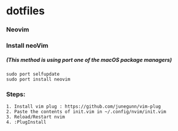 # dotfiles

### Neovim

### Install neoVim
##### (This method is using port one of the macOS package managers)
``` 
sudo port selfupdate
sudo port install neovim
```

### Steps:
```
1. Install vim plug : https://github.com/junegunn/vim-plug
2. Paste the contents of init.vim in ~/.config/nvim/init.vim
3. Reload/Restart nvim
4. :PlugInstall
```
